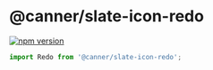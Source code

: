 # @canner/slate-icon-redo

[![npm version](https://badge.fury.io/js/%40canner%2Fslate-icon-redo.svg)](https://badge.fury.io/js/%40canner%2Fslate-icon-redo)

```js
import Redo from '@canner/slate-icon-redo';
```
